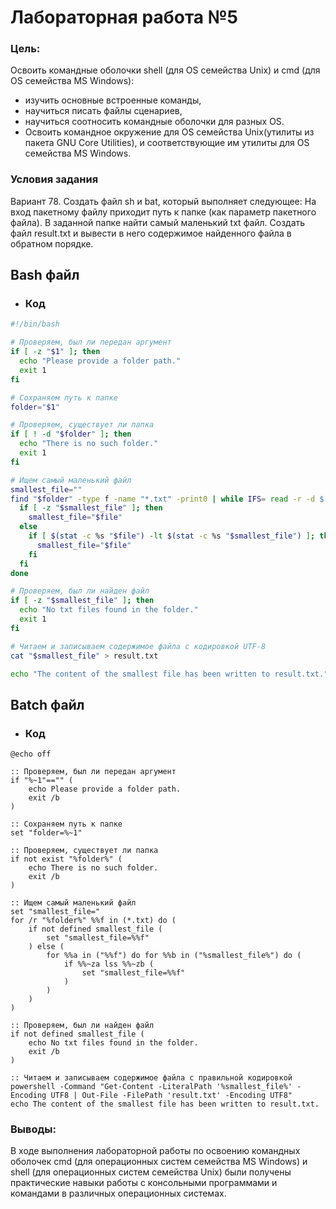 # Лабораторная работа №5
### Цель: 
 
Освоить командные оболочки shell (для OS семейства Unix) и cmd (для OS семейства MS Windows):
+ изучить основные встроенные команды,
+ научиться писать файлы сценариев,
+ научиться соотносить командные оболочки для разных OS.
+ Освоить командное окружение для OS семейства Unix(утилиты из пакета GNU Core Utilities), и соответствующие им утилиты для OS семейства MS Windows.
### Условия задания
Вариант 78. Создать файл sh и bat, который выполняет следующее: 
На вход пакетному файлу приходит путь к папке (как параметр пакетного файла). В заданной папке найти самый маленький txt файл. Создать файл result.txt и вывести в него содержимое найденного файла в обратном порядке.




## Bash файл
- ### Код
```bash
#!/bin/bash

# Проверяем, был ли передан аргумент
if [ -z "$1" ]; then
  echo "Please provide a folder path."
  exit 1
fi

# Сохраняем путь к папке
folder="$1"

# Проверяем, существует ли папка
if [ ! -d "$folder" ]; then
  echo "There is no such folder."
  exit 1
fi

# Ищем самый маленький файл
smallest_file=""
find "$folder" -type f -name "*.txt" -print0 | while IFS= read -r -d $'\0' file; do
  if [ -z "$smallest_file" ]; then
    smallest_file="$file"
  else
    if [ $(stat -c %s "$file") -lt $(stat -c %s "$smallest_file") ]; then
      smallest_file="$file"
    fi
  fi
done

# Проверяем, был ли найден файл
if [ -z "$smallest_file" ]; then
  echo "No txt files found in the folder."
  exit 1
fi

# Читаем и записываем содержимое файла с кодировкой UTF-8
cat "$smallest_file" > result.txt

echo "The content of the smallest file has been written to result.txt."
```

## Batch файл
- ### Код
```batch
@echo off

:: Проверяем, был ли передан аргумент
if "%~1"=="" (
    echo Please provide a folder path.
    exit /b
)

:: Сохраняем путь к папке
set "folder=%~1"

:: Проверяем, существует ли папка
if not exist "%folder%" (
    echo There is no such folder.
    exit /b
)

:: Ищем самый маленький файл
set "smallest_file="
for /r "%folder%" %%f in (*.txt) do (
    if not defined smallest_file (
        set "smallest_file=%%f"
    ) else (
        for %%a in ("%%f") do for %%b in ("%smallest_file%") do (
            if %%~za lss %%~zb (
                set "smallest_file=%%f"
            )
        )
    )
)

:: Проверяем, был ли найден файл
if not defined smallest_file (
    echo No txt files found in the folder.
    exit /b
)

:: Читаем и записываем содержимое файла с правильной кодировкой
powershell -Command "Get-Content -LiteralPath '%smallest_file%' -Encoding UTF8 | Out-File -FilePath 'result.txt' -Encoding UTF8"
echo The content of the smallest file has been written to result.txt.

```
### Выводы: 
 В ходе выполнения лабораторной работы по освоению командных оболочек cmd (для операционных систем семейства MS Windows) и shell (для операционных систем семейства Unix) были получены практические навыки работы с консольными программами и командами в различных операционных системах. 
